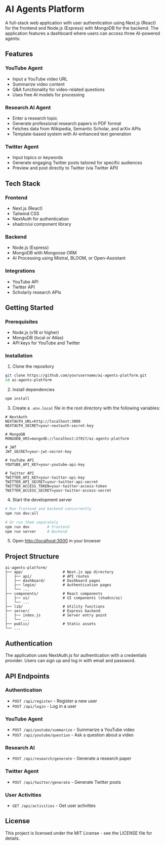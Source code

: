 # AI Agents Platform

A full-stack web application with user authentication using Next.js (React) for the frontend and Node.js (Express) with MongoDB for the backend. The application features a dashboard where users can access three AI-powered agents:

## Features

### YouTube Agent
- Input a YouTube video URL
- Summarize video content
- Q&A functionality for video-related questions
- Uses free AI models for processing

### Research AI Agent
- Enter a research topic
- Generate professional research papers in PDF format
- Fetches data from Wikipedia, Semantic Scholar, and arXiv APIs
- Template-based system with AI-enhanced text generation

### Twitter Agent
- Input topics or keywords
- Generate engaging Twitter posts tailored for specific audiences
- Preview and post directly to Twitter (via Twitter API)

## Tech Stack

### Frontend
- Next.js (React)
- Tailwind CSS
- NextAuth for authentication
- shadcn/ui component library

### Backend
- Node.js (Express)
- MongoDB with Mongoose ORM
- AI Processing using Mistral, BLOOM, or Open-Assistant

### Integrations
- YouTube API
- Twitter API
- Scholarly research APIs

## Getting Started

### Prerequisites
- Node.js (v18 or higher)
- MongoDB (local or Atlas)
- API keys for YouTube and Twitter

### Installation

1. Clone the repository
```bash
git clone https://github.com/yourusername/ai-agents-platform.git
cd ai-agents-platform
```

2. Install dependencies
```bash
npm install
```

3. Create a `.env.local` file in the root directory with the following variables:
```
# NextAuth
NEXTAUTH_URL=http://localhost:3000
NEXTAUTH_SECRET=your-nextauth-secret-key

# MongoDB
MONGODB_URI=mongodb://localhost:27017/ai-agents-platform

# JWT
JWT_SECRET=your-jwt-secret-key

# YouTube API
YOUTUBE_API_KEY=your-youtube-api-key

# Twitter API
TWITTER_API_KEY=your-twitter-api-key
TWITTER_API_SECRET=your-twitter-api-secret
TWITTER_ACCESS_TOKEN=your-twitter-access-token
TWITTER_ACCESS_SECRET=your-twitter-access-secret
```

4. Start the development server
```bash
# Run frontend and backend concurrently
npm run dev:all

# Or run them separately
npm run dev        # Frontend
npm run server     # Backend
```

5. Open [http://localhost:3000](http://localhost:3000) in your browser

## Project Structure

```
ai-agents-platform/
├── app/                  # Next.js app directory
│   ├── api/              # API routes
│   ├── dashboard/        # Dashboard pages
│   ├── login/            # Authentication pages
│   └── ...
├── components/           # React components
│   ├── ui/               # UI components (shadcn/ui)
│   └── ...
├── lib/                  # Utility functions
├── server/               # Express backend
│   ├── index.js          # Server entry point
│   └── ...
├── public/               # Static assets
└── ...
```

## Authentication

The application uses NextAuth.js for authentication with a credentials provider. Users can sign up and log in with email and password.

## API Endpoints

### Authentication
- `POST /api/register` - Register a new user
- `POST /api/login` - Log in a user

### YouTube Agent
- `POST /api/youtube/summarize` - Summarize a YouTube video
- `POST /api/youtube/question` - Ask a question about a video

### Research AI
- `POST /api/research/generate` - Generate a research paper

### Twitter Agent
- `POST /api/twitter/generate` - Generate Twitter posts

### User Activities
- `GET /api/activities` - Get user activities

## License

This project is licensed under the MIT License - see the LICENSE file for details.